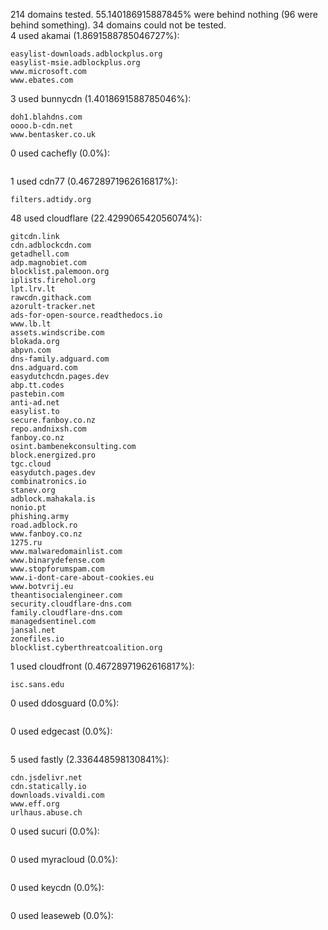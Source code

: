 214 domains tested. 55.140186915887845% were behind nothing (96 were behind something). 34 domains could not be tested.<br>
4 used akamai (1.8691588785046727%):
```
easylist-downloads.adblockplus.org
easylist-msie.adblockplus.org
www.microsoft.com
www.ebates.com
```

3 used bunnycdn (1.4018691588785046%):
```
doh1.blahdns.com
oooo.b-cdn.net
www.bentasker.co.uk
```

0 used cachefly (0.0%):
```

```

1 used cdn77 (0.46728971962616817%):
```
filters.adtidy.org
```

48 used cloudflare (22.429906542056074%):
```
gitcdn.link
cdn.adblockcdn.com
getadhell.com
adp.magnobiet.com
blocklist.palemoon.org
iplists.firehol.org
lpt.lrv.lt
rawcdn.githack.com
azorult-tracker.net
ads-for-open-source.readthedocs.io
www.lb.lt
assets.windscribe.com
blokada.org
abpvn.com
dns-family.adguard.com
dns.adguard.com
easydutchcdn.pages.dev
abp.tt.codes
pastebin.com
anti-ad.net
easylist.to
secure.fanboy.co.nz
repo.andnixsh.com
fanboy.co.nz
osint.bambenekconsulting.com
block.energized.pro
tgc.cloud
easydutch.pages.dev
combinatronics.io
stanev.org
adblock.mahakala.is
nonio.pt
phishing.army
road.adblock.ro
www.fanboy.co.nz
1275.ru
www.malwaredomainlist.com
www.binarydefense.com
www.stopforumspam.com
www.i-dont-care-about-cookies.eu
www.botvrij.eu
theantisocialengineer.com
security.cloudflare-dns.com
family.cloudflare-dns.com
managedsentinel.com
jansal.net
zonefiles.io
blocklist.cyberthreatcoalition.org
```

1 used cloudfront (0.46728971962616817%):
```
isc.sans.edu
```

0 used ddosguard (0.0%):
```

```

0 used edgecast (0.0%):
```

```

5 used fastly (2.336448598130841%):
```
cdn.jsdelivr.net
cdn.statically.io
downloads.vivaldi.com
www.eff.org
urlhaus.abuse.ch
```

0 used sucuri (0.0%):
```

```

0 used myracloud (0.0%):
```

```

0 used keycdn (0.0%):
```

```

0 used leaseweb (0.0%):
```

```
